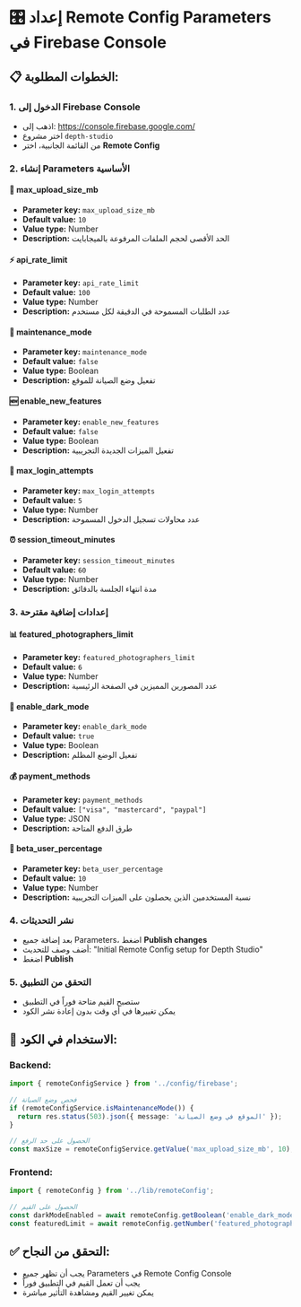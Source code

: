 # 🎛️ إعداد Remote Config Parameters في Firebase Console

## 📋 الخطوات المطلوبة:

### 1. الدخول إلى Firebase Console
- اذهب إلى: https://console.firebase.google.com/
- اختر مشروع `depth-studio`
- من القائمة الجانبية، اختر **Remote Config**

### 2. إنشاء Parameters الأساسية

#### 🔧 **max_upload_size_mb**
- **Parameter key:** `max_upload_size_mb`
- **Default value:** `10`
- **Value type:** Number
- **Description:** الحد الأقصى لحجم الملفات المرفوعة بالميجابايت

#### ⚡ **api_rate_limit**
- **Parameter key:** `api_rate_limit`
- **Default value:** `100`
- **Value type:** Number
- **Description:** عدد الطلبات المسموحة في الدقيقة لكل مستخدم

#### 🚧 **maintenance_mode**
- **Parameter key:** `maintenance_mode`
- **Default value:** `false`
- **Value type:** Boolean
- **Description:** تفعيل وضع الصيانة للموقع

#### 🆕 **enable_new_features**
- **Parameter key:** `enable_new_features`
- **Default value:** `false`
- **Value type:** Boolean
- **Description:** تفعيل الميزات الجديدة التجريبية

#### 🔐 **max_login_attempts**
- **Parameter key:** `max_login_attempts`
- **Default value:** `5`
- **Value type:** Number
- **Description:** عدد محاولات تسجيل الدخول المسموحة

#### ⏰ **session_timeout_minutes**
- **Parameter key:** `session_timeout_minutes`
- **Default value:** `60`
- **Value type:** Number
- **Description:** مدة انتهاء الجلسة بالدقائق

### 3. إعدادات إضافية مقترحة

#### 📊 **featured_photographers_limit**
- **Parameter key:** `featured_photographers_limit`
- **Default value:** `6`
- **Value type:** Number
- **Description:** عدد المصورين المميزين في الصفحة الرئيسية

#### 🎨 **enable_dark_mode**
- **Parameter key:** `enable_dark_mode`
- **Default value:** `true`
- **Value type:** Boolean
- **Description:** تفعيل الوضع المظلم

#### 💰 **payment_methods**
- **Parameter key:** `payment_methods`
- **Default value:** `["visa", "mastercard", "paypal"]`
- **Value type:** JSON
- **Description:** طرق الدفع المتاحة

#### 🧪 **beta_user_percentage**
- **Parameter key:** `beta_user_percentage`
- **Default value:** `10`
- **Value type:** Number
- **Description:** نسبة المستخدمين الذين يحصلون على الميزات التجريبية

### 4. نشر التحديثات
- بعد إضافة جميع Parameters، اضغط **Publish changes**
- أضف وصف للتحديث: "Initial Remote Config setup for Depth Studio"
- اضغط **Publish**

### 5. التحقق من التطبيق
- ستصبح القيم متاحة فوراً في التطبيق
- يمكن تغييرها في أي وقت بدون إعادة نشر الكود

## 🎯 الاستخدام في الكود:

### Backend:
```typescript
import { remoteConfigService } from '../config/firebase';

// فحص وضع الصيانة
if (remoteConfigService.isMaintenanceMode()) {
  return res.status(503).json({ message: 'الموقع في وضع الصيانة' });
}

// الحصول على حد الرفع
const maxSize = remoteConfigService.getValue('max_upload_size_mb', 10);
```

### Frontend:
```typescript
import { remoteConfig } from '../lib/remoteConfig';

// الحصول على القيم
const darkModeEnabled = await remoteConfig.getBoolean('enable_dark_mode');
const featuredLimit = await remoteConfig.getNumber('featured_photographers_limit');
```

## ✅ التحقق من النجاح:
- يجب أن تظهر جميع Parameters في Remote Config Console
- يجب أن تعمل القيم في التطبيق فوراً
- يمكن تغيير القيم ومشاهدة التأثير مباشرة 